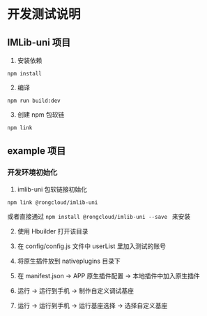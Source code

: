 # 开发测试说明

## IMLib-uni 项目

1. 安装依赖
```
npm install
```

2. 编译
```
npm run build:dev
```

3. 创建 npm 包软链
```
npm link
```

## example 项目

### 开发环境初始化
1. imlib-uni 包软链接初始化
```
npm link @rongcloud/imlib-uni
```
或者直接通过 `npm install @rongcloud/imlib-uni --save ` 来安装

2. 使用 Hbuilder 打开该目录

3. 在 config/config.js 文件中 userList 里加入测试的账号

4. 将原生插件放到 nativeplugins 目录下

5. 在 manifest.json -> APP 原生插件配置 -> 本地插件中加入原生插件

6. 运行 -> 运行到手机 -> 制作自定义调试基座

7. 运行 -> 运行到手机 -> 运行基座选择 -> 选择自定义基座
